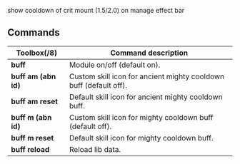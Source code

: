 show cooldown of crit mount (1.5/2.0) on manage effect bar

## Commands
Toolbox(/8) | Command description
--- | ---
**buff** | Module on/off (default on).
**buff am (abn id)** | Custom skill icon for ancient mighty cooldown buff (default off).
**buff am reset** | Default skill icon for ancient mighty cooldown buff.
**buff m (abn id)** | Custom skill icon for mighty cooldown buff (default off).
**buff m reset** | Default skill icon for mighty cooldown buff.
**buff reload** | Reload lib data.